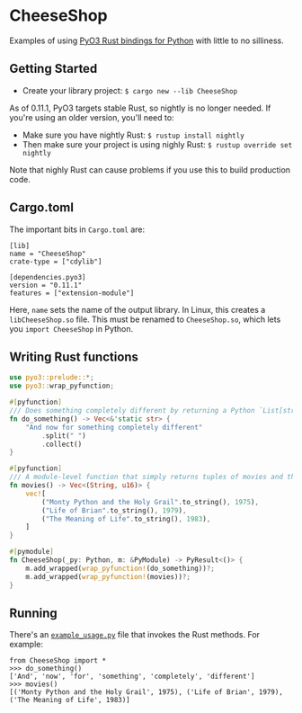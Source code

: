 # CheeseShop
Examples of using [PyO3 Rust bindings for Python](https://github.com/pyo3/pyo3) with little to no silliness.

## Getting Started
* Create your library project: `$ cargo new --lib CheeseShop`

As of 0.11.1, PyO3 targets stable Rust, so nightly is no longer needed. If you're using an older version, you'll need to:

* Make sure you have nightly Rust: `$ rustup install nightly`
* Then make sure your project is using nighly Rust: `$ rustup override set nightly`

Note that nighly Rust can cause problems if you use this to build production code.


## Cargo.toml

The important bits in `Cargo.toml` are:

```none
[lib]
name = "CheeseShop"
crate-type = ["cdylib"]

[dependencies.pyo3]
version = "0.11.1"
features = ["extension-module"]
```

Here, `name` sets the name of the output library. In Linux, this creates a `libCheeseShop.so` file. This must be renamed to `CheeseShop.so`, which lets you `import CheeseShop` in Python.

## Writing Rust functions

```rust
use pyo3::prelude::*;
use pyo3::wrap_pyfunction;

#[pyfunction]
/// Does something completely different by returning a Python `List[str]`.
fn do_something() -> Vec<&'static str> {
    "And now for something completely different"
        .split(" ")
        .collect()
}

#[pyfunction]
/// A module-level function that simply returns tuples of movies and their release year.
fn movies() -> Vec<(String, u16)> {
    vec![
        ("Monty Python and the Holy Grail".to_string(), 1975),
        ("Life of Brian".to_string(), 1979),
        ("The Meaning of Life".to_string(), 1983),
    ]
}

#[pymodule]
fn CheeseShop(_py: Python, m: &PyModule) -> PyResult<()> {
    m.add_wrapped(wrap_pyfunction!(do_something))?;
    m.add_wrapped(wrap_pyfunction!(movies))?;
}
```

## Running
There's an [`example_usage.py`](example_usage.py) file that invokes the Rust methods. For example:

```
from CheeseShop import *
>>> do_something()
['And', 'now', 'for', 'something', 'completely', 'different']
>>> movies()
[('Monty Python and the Holy Grail', 1975), ('Life of Brian', 1979), ('The Meaning of Life', 1983)]
```
